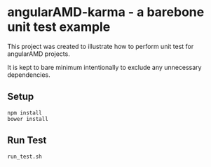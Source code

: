 # angularAMD-karma - a barebone unit test example

This project was created to illustrate how to perform unit test for angularAMD projects.

It is kept to bare minimum intentionally to exclude any unnecessary dependencies.

## Setup
```
npm install
bower install
```

## Run Test
```
run_test.sh
```
